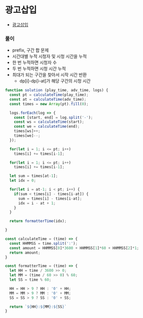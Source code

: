 # 광고삽입
 - [광고삽입](https://programmers.co.kr/learn/courses/30/lessons/72414)


### 풀이
  - prefix, 구간 합 문제
  - 시간대별 누적 시청자 및 시청 시간을 누적
  - 한 번 누적하면 시청자 수
  - 두 번 누적하면 시청 시간 누적
  - 최대가 되는 구간을 찾아서 시작 시간 반환
    - dp[i]-dp[i-at]가 해당 구간의 시청 시간
    
  ```javascript
  function solution (play_time, adv_time, logs) {
    const pt = calculateTime(play_time);
    const at = calculateTime(adv_time);
    const times = new Array(pt).fill(0);

    logs.forEach(log => {
      const [start, end] = log.split('-');
      const ws = calculateTime(start);
      const we = calculateTime(end);
      times[ws]++;
      times[we]--;
    });

    for(let i = 1; i <= pt; i++)
      times[i] += times[i-1];

    for(let i = 1; i <= pt; i++)
      times[i] += times[i-1];

    let sum = times[at-1];
    let idx = 0;

    for(let i = at-1; i < pt; i++) {
      if(sum < times[i] - times[i-at]) {
        sum = times[i] - times[i-at];
        idx = i - at + 1;
      }
    }

    return formatterTime(idx);

  }

  const calculateTime = (time) => {
    const HHMMSS = time.split(':');
    const amount = HHMMSS[0]*3600 + HHMMSS[1]*60 + HHMMSS[2]*1;
    return amount;
  }

  const formatterTime = (time) => {
    let HH = time / 3600 >> 0;
    let MM = (time / 60 >> 0) % 60;
    let SS = time % 60;

    HH = HH > 9 ? HH : '0' + HH;
    MM = MM > 9 ? MM : '0' + MM;
    SS = SS > 9 ? SS : '0' + SS;

    return `${HH}:${MM}:${SS}`
  }
  ```